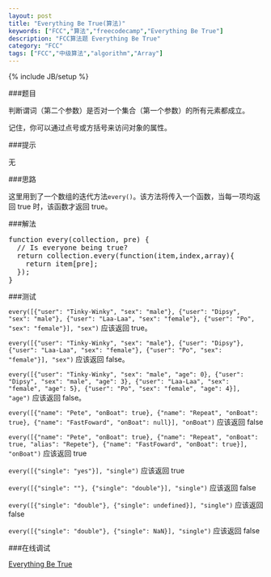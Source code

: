 ```yaml
---
layout: post
title: "Everything Be True(算法)"
keywords: ["FCC","算法","freecodecamp","Everything Be True"]
description: "FCC算法题 Everything Be True"
category: "FCC"
tags: ["FCC","中级算法","algorithm","Array"]
---
```

{% include JB/setup %}

###题目

判断谓词（第二个参数）是否对一个集合（第一个参数）的所有元素都成立。

记住，你可以通过点号或方括号来访问对象的属性。

###提示

无

###思路

这里用到了一个数组的迭代方法`every()`。该方法将传入一个函数，当每一项均返回 true 时，该函数才返回 true。

###解法

<pre>
function every(collection, pre) {
  // Is everyone being true?
  return collection.every(function(item,index,array){
    return item[pre];
  });
}
</pre>

###测试

`every([{"user": "Tinky-Winky", "sex": "male"}, {"user": "Dipsy", "sex": "male"}, {"user": "Laa-Laa", "sex": "female"}, {"user": "Po", "sex": "female"}], "sex")` 应该返回 true。

`every([{"user": "Tinky-Winky", "sex": "male"}, {"user": "Dipsy"}, {"user": "Laa-Laa", "sex": "female"}, {"user": "Po", "sex": "female"}], "sex")` 应该返回 false。

`every([{"user": "Tinky-Winky", "sex": "male", "age": 0}, {"user": "Dipsy", "sex": "male", "age": 3}, {"user": "Laa-Laa", "sex": "female", "age": 5}, {"user": "Po", "sex": "female", "age": 4}], "age")` 应该返回 false。

`every([{"name": "Pete", "onBoat": true}, {"name": "Repeat", "onBoat": true}, {"name": "FastFoward", "onBoat": null}], "onBoat")` 应该返回 false

`every([{"name": "Pete", "onBoat": true}, {"name": "Repeat", "onBoat": true, "alias": "Repete"}, {"name": "FastFoward", "onBoat": true}], "onBoat")` 应该返回 true

`every([{"single": "yes"}], "single")` 应该返回 true

`every([{"single": ""}, {"single": "double"}], "single")` 应该返回 false

`every([{"single": "double"}, {"single": undefined}], "single")` 应该返回 false

`every([{"single": "double"}, {"single": NaN}], "single")` 应该返回 false

###在线调试

[Everything Be True](https://freecodecamp.cn/challenges/everything-be-true)